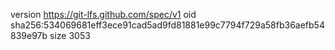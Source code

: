 version https://git-lfs.github.com/spec/v1
oid sha256:534069681eff3ece91cad5ad9fd81881e99c7794f729a58fb36aefb54839e97b
size 3053
